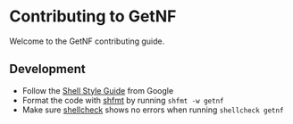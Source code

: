 # Contributing to GetNF

Welcome to the GetNF contributing guide.

## Development
- Follow the [Shell Style Guide](https://google.github.io/styleguide/shellguide.html) from Google
- Format the code with [shfmt](https://github.com/mvdan/sh) by running `shfmt -w getnf`
- Make sure [shellcheck](https://github.com/koalaman/shellcheck) shows no errors when running `shellcheck getnf`
